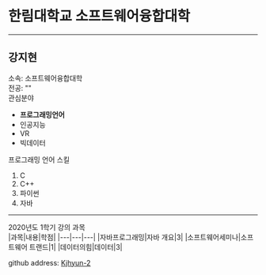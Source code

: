 # 한림대학교 소프트웨어융합대학
---

강지현
---
소속: 소프트웨어융합대학   
전공: ""   
관심분야   
* **프로그래밍언어**
* 인공지능
* VR
* 빅데이터

프로그래밍 언어 스킬   
1. C
2. C++
3. 파이썬
4. 자바

---------------------

2020년도 1학기 강의 과목   
|과목|내용|학점|
|---|---|---|
|자바프로그래밍|자바 개요|3|
|소프트웨어세미나|소프트웨어 트랜드|1|
|데이터의힘|데이터|3|


github address: [Kjhyun-2][github]

[github]:http://github.com/Kjhyun-2
